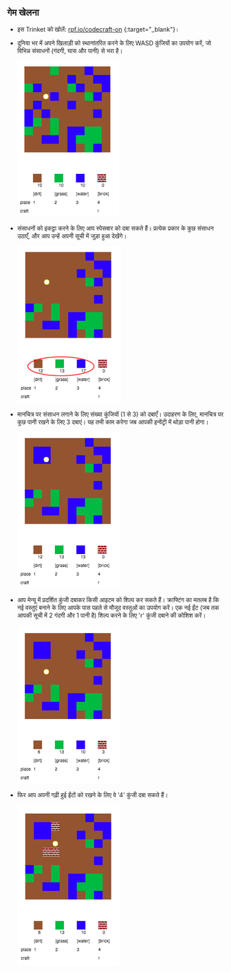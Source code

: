 ## गेम खेलना

+ इस Trinket को खोलें: [rpf.io/codecraft-on](http://rpf.io/codecraft-on) {:target="_blank"}।

+ दुनिया भर में अपने खिलाड़ी को स्थानांतरित करने के लिए WASD कुंजियों का उपयोग करें, जो विभिन्न संसाधनों (गंदगी, घास और पानी) से भरा है।
    
    ![स्क्रीनशॉट](images/craft-move.png)

+ संसाधनों को इकट्ठा करने के लिए आप स्पेसबार को दबा सकते हैं। प्रत्येक प्रकार के कुछ संसाधन उठाएँ, और आप उन्हें अपनी सूची में जुड़ा हुआ देखेंगे।
    
    ![स्क्रीनशॉट](images/craft-pickup.png)

+ मानचित्र पर संसाधन लगाने के लिए संख्या कुंजियों (1 से 3) को दबाएँ। उदाहरण के लिए, मानचित्र पर कुछ पानी रखने के लिए 3 दबाएं। यह तभी काम करेगा जब आपकी इन्वेंट्री में थोड़ा पानी होगा।
    
    ![स्क्रीनशॉट](images/craft-place-water.png)

+ आप मेन्यू में प्रदर्शित कुंजी दबाकर किसी आइटम को शिल्प कर सकते हैं। क्राफ्टिंग का मतलब है कि नई वस्तुएं बनाने के लिए आपके पास पहले से मौजूद वस्तुओं का उपयोग करें। एक नई ईंट (जब तक आपकी सूची में 2 गंदगी और 1 पानी है) शिल्प करने के लिए 'r' कुंजी दबाने की कोशिश करें।
    
    ![स्क्रीनशॉट](images/craft-craft-brick.png)

+ फिर आप अपनी गढ़ी हुई ईंटों को रखने के लिए वे '4' कुंजी दबा सकते हैं।
    
    ![स्क्रीनशॉट](images/craft-place-brick.png)